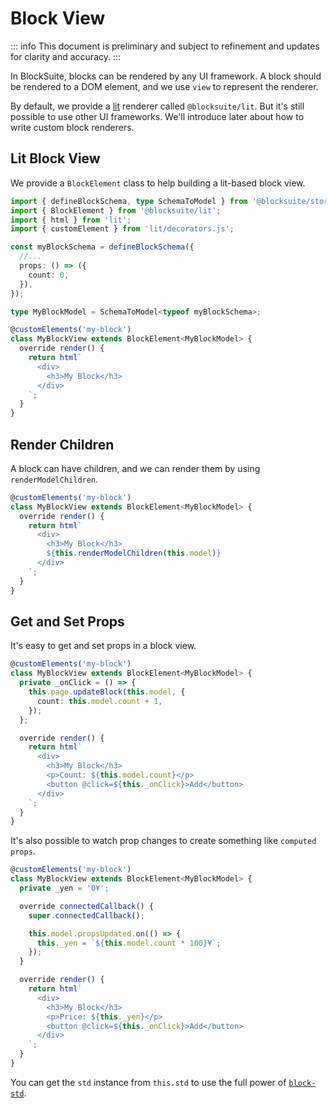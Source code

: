 # Block View

::: info
This document is preliminary and subject to refinement and updates for clarity and accuracy.
:::

In BlockSuite, blocks can be rendered by any UI framework. A block should be rendered to a DOM element, and we use `view` to represent the renderer.

By default, we provide a [lit](https://lit.dev/) renderer called `@blocksuite/lit`. But it's still possible to use other UI frameworks. We'll introduce later about how to write custom block renderers.

## Lit Block View

We provide a `BlockElement` class to help building a lit-based block view.

```ts
import { defineBlockSchema, type SchemaToModel } from '@blocksuite/store';
import { BlockElement } from '@blocksuite/lit';
import { html } from 'lit';
import { customElement } from 'lit/decorators.js';

const myBlockSchema = defineBlockSchema({
  //...
  props: () => ({
    count: 0,
  }),
});

type MyBlockModel = SchemaToModel<typeof myBlockSchema>;

@customElements('my-block')
class MyBlockView extends BlockElement<MyBlockModel> {
  override render() {
    return html`
      <div>
        <h3>My Block</h3>
      </div>
    `;
  }
}
```

## Render Children

A block can have children, and we can render them by using `renderModelChildren`.

```ts
@customElements('my-block')
class MyBlockView extends BlockElement<MyBlockModel> {
  override render() {
    return html`
      <div>
        <h3>My Block</h3>
        ${this.renderModelChildren(this.model)}
      </div>
    `;
  }
}
```

## Get and Set Props

It's easy to get and set props in a block view.

```ts
@customElements('my-block')
class MyBlockView extends BlockElement<MyBlockModel> {
  private _onClick = () => {
    this.page.updateBlock(this.model, {
      count: this.model.count + 1,
    });
  };

  override render() {
    return html`
      <div>
        <h3>My Block</h3>
        <p>Count: ${this.model.count}</p>
        <button @click=${this._onClick}>Add</button>
      </div>
    `;
  }
}
```

It's also possible to watch prop changes to create something like `computed props`.

```ts
@customElements('my-block')
class MyBlockView extends BlockElement<MyBlockModel> {
  private _yen = '0¥';

  override connectedCallback() {
    super.connectedCallback();

    this.model.propsUpdated.on(() => {
      this._yen = `${this.model.count * 100}¥`;
    });
  }

  override render() {
    return html`
      <div>
        <h3>My Block</h3>
        <p>Price: ${this._yen}</p>
        <button @click=${this._onClick}>Add</button>
      </div>
    `;
  }
}
```

You can get the `std` instance from `this.std` to use the full power of [`block-std`](/api/@blocksuite/block-std/).
